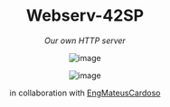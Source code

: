 <div align=center>
  
# Webserv-42SP
_Our own HTTP server_


![image](https://github.com/user-attachments/assets/be9aaee2-fa87-4c81-96a6-a06ddff1bb73)



![image](https://github.com/Thayhabeck/CPP-42SP/assets/83835069/abb4ebaf-ba7b-4b3c-80c6-c69e01490366)


in collaboration with [EngMateusCardoso](https://github.com/EngMateusCardoso)
</div>
